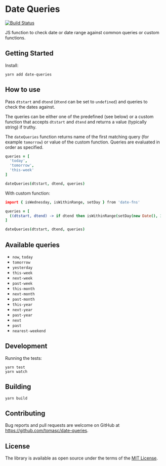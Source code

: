 # Date Queries

[![Build Status](https://travis-ci.org/tomasc/date-queries.svg)](https://travis-ci.org/tomasc/date-queries)

JS function to check date or date range against common queries or custom functions.

## Getting Started

Install:

```
yarn add date-queries
```

## How to use

Pass `dtstart` and `dtend` (`dtend` can be set to `undefined`) and queries to check the dates against.

The queries can be either one of the predefined (see below) or a custom function that accepts `dtstart` and `dtend` and returns a value (typically string) if truthy.

The `dateQueries` function returns name of the first matching query (for example `tomorrow`) or value of the custom function. Queries are evaluated in order as specified.

```coffee
queries = [
  'today',
  'tomorrow',
  'this-week'
]

dateQueries(dtstart, dtend, queries)
```

With custom function:

```coffee
import { isWednesday, isWithinRange, setDay } from 'date-fns'

queries = [
  ((dtstart, dtend) -> if dtend then isWithinRange(setDay(new Date(), 3), dtstart, dtend) else isWednesday(dtstart))
]

dateQueries(dtstart, dtend, queries)
```

## Available queries

* `now`, `today`
* `tomorrow`
* `yesterday`
* `this-week`
* `next-week`
* `past-week`
* `this-month`
* `next-month`
* `past-month`
* `this-year`
* `next-year`
* `past-year`
* `next`
* `past`
* `nearest-weekend`

## Development

Running the tests:

```
yarn test
yarn watch
```

## Building

```
yarn build
```

## Contributing

Bug reports and pull requests are welcome on GitHub at <https://github.com/tomasc/date-queries>.

## License

The library is available as open source under the terms of the [MIT License](http://opensource.org/licenses/MIT).
